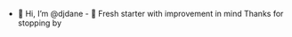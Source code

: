 - 👋 Hi, I’m @djdane - 👀 Fresh starter with improvement in mind 
Thanks for stopping by

<!---
djdane/djdane is a ✨ special ✨ repository because its `README.md` (this file) appears on your GitHub profile.
You can click the Preview link to take a look at your changes.
--->
